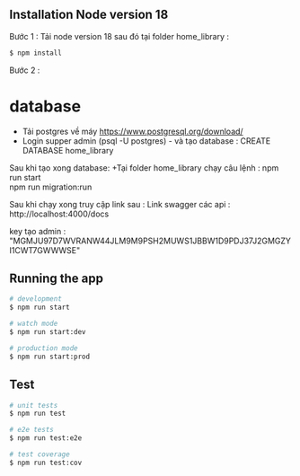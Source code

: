
## Installation Node version 18

Bước 1 :
Tải node version 18 sau đó tại folder home_library :
```bash
$ npm install
```

Bước 2 :
# database 

- Tải postgres về máy https://www.postgresql.org/download/
- Login supper admin  (psql -U postgres) - và tạo database  : 
        CREATE DATABASE home_library

Sau khi tạo xong database:
    +Tại folder home_library chạy câu lệnh  : 
        npm run start  
        npm run migration:run

Sau khi chạy xong truy cập link sau :
Link swagger các api : http://localhost:4000/docs

key tạo admin : "MGMJU97D7WVRANW44JLM9M9PSH2MUWS1JBBW1D9PDJ37J2GMGZYI1CWT7GWWWSE"


## Running the app

```bash
# development
$ npm run start

# watch mode
$ npm run start:dev

# production mode
$ npm run start:prod
```

## Test

```bash
# unit tests
$ npm run test

# e2e tests
$ npm run test:e2e

# test coverage
$ npm run test:cov
```



